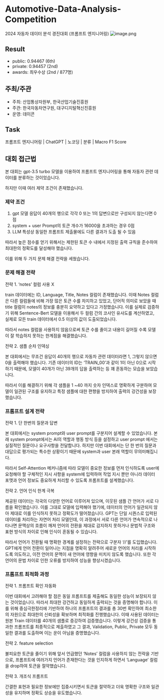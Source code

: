 # Automotive-Data-Analysis-Competition
2024 자동차 데이터 분석 경진대회 (프롬프트 엔지니어링)
![image.png](https://prod-files-secure.s3.us-west-2.amazonaws.com/75352cb9-b77f-4259-a4af-462ca7b3df78/88f865c1-da6d-4551-a46f-e0620d32ee1b/image.png)

## Result

- public: 0.94467 (6th)
- private: 0.94457 (2nd)
- awards: 최우수상 (2nd / 877명)

## 주최/주관

- 주최: 산업통상자원부, 한국산업기술진흥원
- 주관: 한국자동차연구원, 대구디지털혁신진흥원
- 운영: 데이콘

## Task

프롬프트 엔지니어링 | ChatGPT | 노코딩 | 분류 | Macro F1 Score

## 대회 접근법

본 대회는 gpt-3.5 turbo 모델을 이용하여 프롬프트 엔지니어링을 통해 자동자 관련 데이터를 분류하는 것이었습니다. 

하지만 이때 여러 제약 조건이 존재했습니다. 

### 제약 조건

1. gpt 모델 응답이 40개의 행으로 각각 0 또는 1의 답변으로만 구성되지 않는다면 0점
2. system + user Prompt의 토큰 개수가 16000을 초과하는 경우 0점
3. LLM 특성상 동일한 프롬프트 제출물에도 다른 결과가 도출 될 수 있음

따라서 높은 점수를 얻기 위해서는 제한된 토큰 수 내에서 지정된 출력 규칙을 준수하여 최대한의 정확도를 달성해야 했습니다. 

이를 위해 두 가지 문제 해결 전략을 세웠습니다.

### 문제 해결 전략

전략 1. ‘notes’ 컬럼 사용 X

train 데이터에는 ID, Language, Title, Notes 컬럼이 존재했습니다. 이때 Notes 컬럼은 다른 컬럼들에 비해 가장 많은 토큰 수를 차지하고 있었고, 단어적 의미로 보았을 때 title 컬럼이 notes의 정보를 충분히 요약하고 있다고 가정했습니다. 이를 실제로 검증하기 위해 Sentence-Bert 모델을 이용해서 두 컬럼 간의 코사인 유사도를 계산하였고, 실제로 모든 train 데이터에서 0.5 이상의 값이 도출되었습니다. 

따라서 notes 컬럼을 사용하지 않음으로써 토큰 수를 줄이고 내용이 길어질 수록 모델이 잘 학습하지 못하는 한계점을 해결했습니다.

전략 2. 샘플 순차 인덱싱

본 대회에서는 무조건 응답이 40개의 행으로 자동차 관련 데이터라면 1, 그렇지 않으면 0을 출력해야 했습니다. 기존 데이터의 ID는 ‘TRAIN_00’과 같이 1이 아닌 0으로 시작하기 때문에, 모델이 40개가 아닌 39개의 답을 출력하는 등 꽤 혼동하는 모습을 보았습니다. 

따라서 이를 해결하기 위해 각 샘플을 1 ~40 까지 숫자 인덱스로 명확하게 구분하여 모델이 일관된 구조를 유지하고 특정 샘플에 대한 편향을 방지하여 출력의 강건성을 보장했습니다.

### 프롬프트 설계 전략

전략 1. 단 한번의 질문과 답변

본 대회에서는 system prompt와 user prompt를 구분지어 설계할 수 있었습니다. 본래 system prompt에서는 AI의 역할과 행동 방식 등을 설정하고 user prompt 에서는 실질적인 질문이나 요구사항을 전달합니다. 하지만 이번 대회에서는 단 한 번의 질문과 대답으로 평가되는 특수한 상황이기 때문에 system과 user 본래 역할이 무의미해집니다. 

따라서 Self-Attention 메커니즘에 따라 모델이 중요한 정보를 먼저 인식하도록 user에 요청해야 할 구체적인 지시 사항을 system에 입력하여 작업 지시 뿐만 아니라 데이터 포맷과 언어 정보도 중요하게 처리할 수 있도록 프롬프트를 설계했습니다.

전략 2. 언어 인식 한계 극복

제공된 데이터는 각국의 다양한 언어로 이루어져 있으며, 이웃된 샘플 간 언어가 서로 다름을 확인했습니다. 이를 그대로 모델에 입력해야 했기에, 데이터의 언어가 일관되지 않아 제대로 이를 인식하지 못하고 정확도가 떨어졌습니다.  GPT는 단일 시퀀스로 입력된 데이터를 처리하는 자연어 처리 모델인데, 이 과정에서 서로 다른 언어가 연속적으로 나타나면 문맥상의 흐름이 깨져 언어의 전환을 제대로 감지하지 못하거나 문법적 구조와 표현 방식의 차이로 인해 인식이 혼동될 수 있습니다. 

따라서 언어가 전환될 때 명확한 경계를 설정하는 전략으로 구분자 ‘//’를 도입했습니다. GPT에게 언어 전환이 일어나는 지점을 명확히 알려주어 새로운 언어의 처리를 시작하도록 의도하고, 이전 언어의 문맥이 새 언어에 영향을 미치지 않도록 했습니다. 또한 각 언어의 문법 차이로 인한 오류를 방지하여 성능을 향상시켰습니다.

### 프롬프트 최적화 과정

전략 1. 프롬프트 확인 자동화

이번 대회에서 고려해야 할 점은 동일 프롬프트를 제출해도 동일한 성능이 보장되지 않는 것이었습니다. 따라서 최대한 강건하고 동일하게 출력되는 것을 증명해야 합니다. 이를 위해 중심극한정리에 기반하여 하나의 프롬프트의 결과를 총 30번 확인하여 최소한의 자원으로 최대한의 신뢰성을 확보하며 최적화를 진행했습니다. 이때 사용된 데이터는 원본 Train 데이터를 40개의 샘플로 증강하여 검증했습니다. 이렇게 강건성 검증을 통과한 프롬프트를 최종적으로 제출하였고 그 결과, Validation, Public, Private 모두 동일한 결과를 도출하며 이는 운이 아님을 증명했습니다.

전략 2. feature selection

불피요한 토큰을 줄이기 위해 앞서 언급했던 ‘Notes’  컬럼을 사용하지 않는 전략을 기반으로, 프롬프트에 여러가지 언어가 존재한다는 것을 인지하게 하면서 ‘Language’ 컬럼을 drop하여 토큰을 절약했습니다.

전략 3. 개조식 프롬프트

간결한 표현과 필요한 정보에만 집중시키면서 토큰을 절약하고 더욱 명확한 구조와 일관성을 유지하며 정확도 상승을 유도했습니다.

